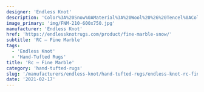 ```yaml
---
designer: 'Endless Knot'
description: 'Color%3A%20Snow%0AMaterial%3A%20Wool%20%26%20Tencel%0ACollection%3A%20Hand-Tufted%20Collection'
image_primary: 'img/FNM-210-600x750.jpg'
manufacturer: 'Endless Knot'
href: 'https://endlessknotrugs.com/product/fine-marble-snow/'
subtitle: 'RC – Fine Marble'
tags:
  - 'Endless Knot'
  - 'Hand-Tufted Rugs'
title: 'Rc – Fine Marble'
category: 'hand-tufted-rugs'
slug: '/manufacturers/endless-knot/hand-tufted-rugs/endless-knot-rc-fine-marble'
date: '2021-02-17'
---
```

